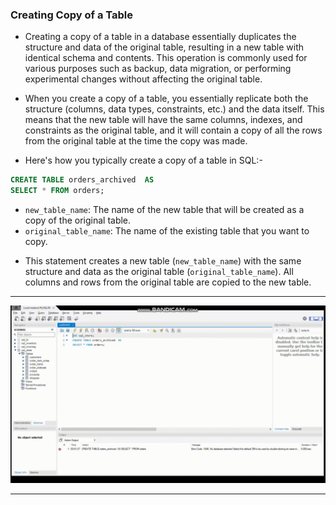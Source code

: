 ### Creating Copy of a Table

- Creating a copy of a table in a database essentially duplicates the structure and data of the original table, resulting in a new table with identical schema and contents. This operation is commonly used for various purposes such as backup, data migration, or performing experimental changes without affecting the original table.

- When you create a copy of a table, you essentially replicate both the structure (columns, data types, constraints, etc.) and the data itself. This means that the new table will have the same columns, indexes, and constraints as the original table, and it will contain a copy of all the rows from the original table at the time the copy was made.

- Here's how you typically create a copy of a table in SQL:-

```sql
CREATE TABLE orders_archived  AS
SELECT * FROM orders;
```

* `new_table_name`: The name of the new table that will be created as a copy of the original table.
* `original_table_name`: The name of the existing table that you want to copy.

- This statement creates a new table (`new_table_name`) with the same structure and data as the original table (`original_table_name`). All columns and rows from the original table are copied to the new table.
<hr>

<img src='./assets/create-copy.gif'>

<hr>